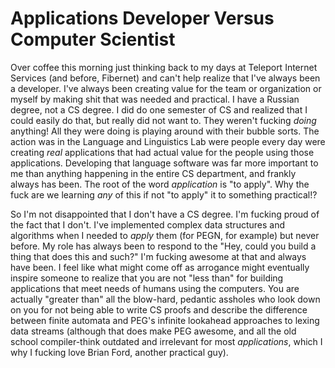 # Applications Developer Versus Computer Scientist

Over coffee this morning just thinking back to my days at Teleport
Internet Services (and before, Fibernet) and can't help realize that
I've always been a developer. I've always been creating value for the
team or organization or myself by making shit that was needed and
practical. I have a Russian degree, not a CS degree. I did do one
semester of CS and  realized that I could easily do that, but really
did not want to. They weren't fucking *doing* anything! All they were
doing is playing around with their bubble sorts. The action was in the
Language and Linguistics Lab were people every day were creating *real*
applications that had actual value for the people using those
applications. Developing that language software was far more important
to me than anything happening in the entire CS department, and frankly
always has been. The root of the word *application* is "to apply". Why
the fuck are we learning *any* of this if not "to apply" it to something
practical!?

So I'm not disappointed that I don't have a CS degree. I'm fucking proud
of the fact that I don't. I've implemented complex data structures and
algorithms when I needed to *apply* them (for PEGN, for example) but
never before. My role has always been to respond to the "Hey, could you
build a thing that does this and such?" I'm fucking awesome at that and
always have been. I feel like what might come off as arrogance might
eventually inspire someone to realize that you are not "less than" for
building applications that meet needs of humans using the computers. You
are actually "greater than" all the blow-hard, pedantic assholes who
look down on you for not being able to write CS proofs and describe the
difference between finite automata and PEG's infinite lookahead
approaches to lexing data streams (although that does make PEG awesome,
and all the old school compiler-think outdated and irrelevant for most
*applications*, which I why I fucking love Brian Ford, another practical
guy).
